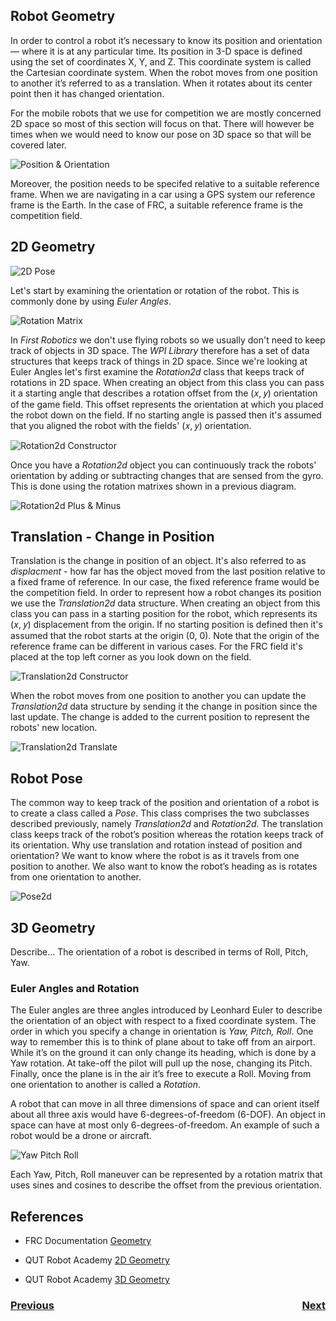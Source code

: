 ## Robot Geometry

In order to control a robot it’s necessary to know its position and orientation — where it is at any particular time.  Its position in 3-D space is defined using the set of coordinates X, Y, and Z.  This coordinate system is called the Cartesian coordinate system.  When the robot moves from one position to another it’s referred to as a translation.  When it rotates about its center point then it has changed orientation. 

For the mobile robots that we use for competition we are mostly concerned 2D space so most of this section will focus on that. There will however be times when we would need to know our pose on 3D space so that will be covered later.

![Position & Orientation](../images/FRCGeometry/FRCGeometry.001.jpeg)

Moreover, the position needs to be specifed relative to a suitable reference frame.  When we are navigating in a car using a GPS system our reference frame is the Earth.  In the case of FRC, a suitable reference frame is the competition field.

## 2D Geometry

![2D Pose](../images/FRCGeometry/FRCGeometry.006.jpeg)

Let's start by examining the orientation or rotation of the robot.  This is commonly done by using <i>Euler Angles</i>.

![Rotation Matrix](../images/FRCGeometry/FRCGeometry.003.jpeg)

In <i>First Robotics</i> we don't use flying robots so we usually don't need to keep track of objects in 3D space.  The <i>WPI Library</i> therefore has a set of data structures that keeps track of things in 2D space. Since we're looking at Euler Angles let's first examine the <i>Rotation2d</i> class that keeps track of rotations in 2D space.  When creating an object from this class you can pass it a starting angle that describes a rotation offset from the (𝑥, 𝑦) orientation of the game field. This offset represents the orientation at which you placed the robot down on the field.  If no starting angle is passed then it's assumed that you aligned the robot with the fields' (𝑥, 𝑦) orientation.

![Rotation2d Constructor](../images/FRCGeometry/FRCGeometry.014.jpeg)

Once you have a <i>Rotation2d</i> object you can continuously track the robots' orientation by adding or subtracting changes that are sensed from the gyro. This is done using the rotation matrixes shown in a previous diagram. 

![Rotation2d Plus & Minus](../images/FRCGeometry/FRCGeometry.015.jpeg)

## Translation - Change in Position
Translation is the change in position of an object. It's also referred to as <i>displacment</i> - how far has the object moved from the last position relative to a fixed frame of reference.  In our case, the fixed reference frame would be the competition field.  In order to represent how a robot changes its position we use the <i>Translation2d</i> data structure. When creating an object from this class you can pass in a starting position for the robot, which represents its (𝑥, 𝑦) displacement from the origin.  If no starting position is defined then it's assumed that the robot starts at the origin (0, 0).  Note that the origin of the reference frame can be different in various cases.  For the FRC field it's placed at the top left corner as you look down on the field.

![Translation2d Constructor](../images/FRCGeometry/FRCGeometry.010.jpeg)

When the robot moves from one position to another you can update the <i>Translation2d</i> data structure by sending it the change in position since the last update. The change is added to the current position to represent the robots' new location.

![Translation2d Translate](../images/FRCGeometry/FRCGeometry.008.jpeg)

## Robot Pose
The common way to keep track of the position and orientation of a robot is to create a class called a <i>Pose</i>.  This class comprises the two subclasses described previously, namely <i>Translation2d</i> and <i>Rotation2d</i>.  The translation class keeps track of the robot’s position whereas the rotation keeps track of its orientation.  Why use translation and rotation instead of position and orientation?  We want to know where the robot is as it travels from one position to another.  We also want to know the robot’s heading as is rotates from one orientation to another.

![Pose2d](../images/FRCGeometry/FRCGeometry.017.jpeg)

## 3D Geometry
Describe...
The orientation of a robot is described in terms of Roll, Pitch, Yaw.  

### Euler Angles and Rotation
The Euler angles are three angles introduced by Leonhard Euler to describe the orientation of an object with respect to a fixed coordinate system. The order in which you specify a change in orientation is <i>Yaw, Pitch, Roll</i>.  One way to remember this is to think of plane about to take off from an airport.  While it’s on the ground it can only change its heading, which is done by a Yaw rotation.  At take-off the pilot will pull up the nose, changing its Pitch.  Finally, once the plane is in the air it’s free to execute a Roll.  Moving from one orientation to another is called a <i>Rotation</i>.  

A robot that can move in all three dimensions of space and can orient itself about all three axis would have 6-degrees-of-freedom (6-DOF).  An object in space can have at most only 6-degrees-of-freedom.  An example of such a robot would be a drone or aircraft. 

![Yaw Pitch Roll](../images/FRCGeometry/FRCGeometry.002.jpeg)

Each Yaw, Pitch, Roll maneuver can be represented by a rotation matrix that uses sines and cosines to describe the offset from the previous orientation.

## References
- FRC Documentation [Geometry](https://docs.wpilib.org/en/latest/docs/software/advanced-controls/geometry/index.html)

- QUT Robot Academy [2D Geometry](https://robotacademy.net.au/masterclass/2d-geometry/)

- QUT Robot Academy [3D Geometry](https://robotacademy.net.au/masterclass/3d-geometry/)

<h3><span style="float:left">
<a href="RobotSystem/intro">Previous</a></span>
<span style="float:right">
<a href="timeMotion">Next</a></span></h3>